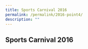 ```yaml
---
title: Sports Carnival 2016
permalink: /permalink/2016-point4/
description: ""
---
```

## Sports Carnival 2016
